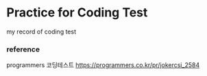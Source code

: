 # Practice for Coding Test 
my record of coding test 

### reference
programmers 코딩테스트 
https://programmers.co.kr/pr/jokercsi_2584
